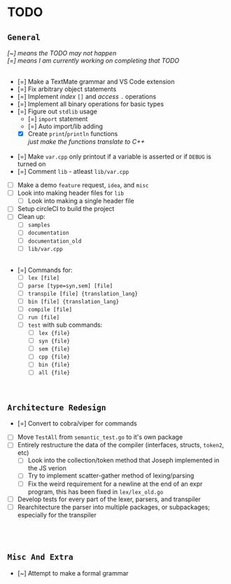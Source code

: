 # TODO

## `General`

_[~] means the TODO may not happen_<br>
_[=] means I am currently working on completing that TODO_<br><br>

- [=] Make a TextMate grammar and VS Code extension
- [=] Fix arbitrary object statements
- [=] Implement _index_ `[]` and _access_ `.` operations
- [=] Implement all binary operations for basic types
- [=] Figure out `stdlib` usage
  - [=] `import` statement
  - [=] Auto import/lib adding
  - [x] Create `print`/`println` functions<br>_just make the functions translate to C++_<br><br>
- [=] Make `var.cpp` only printout if a variable is asserted or if `DEBUG` is turned on
- [=] Comment `lib` - atleast `lib/var.cpp`
- [ ] Make a demo `feature` request, `idea`, and `misc`
- [ ] Look into making header files for `lib`
  - [ ] Look into making a single header file
- [ ] Setup circleCI to build the project
- [ ] Clean up:
  - [ ] `samples`
  - [ ] `documentation`
  - [ ] `documentation_old`
  - [ ] `lib/var.cpp`<br><br>
- [=] Commands for:
  - [ ] `lex [file]`
  - [ ] `parse [type=syn,sem] [file]`
  - [ ] `transpile [file] {translation_lang}`
  - [ ] `bin [file] {translation_lang}`
  - [ ] `compile [file]`
  - [ ] `run [file]`
  - [ ] `test` with sub commands:
    - [ ] `lex {file}`
    - [ ] `syn {file}`
    - [ ] `sem {file}`
    - [ ] `cpp {file}`
    - [ ] `bin {file}`
    - [ ] `all {file}`

<br>

## `Architecture Redesign`

- [=] Convert to cobra/viper for commands
- [ ] Move `TestAll` from `semantic_test.go` to it's own package
- [ ] Entirely restructure the data of the compiler (interfaces, structs, `token2`, etc)
  - [ ] Look into the collection/token method that Joseph implemented in the JS verion
  - [ ] Try to implement scatter-gather method of lexing/parsing
  - [ ] Fix the weird requirement for a newline at the end of an expr program, this has been fixed in `lex/lex_old.go`
- [ ] Develop tests for every part of the lexer, parsers, and transpiler
- [ ] Rearchitecture the parser into multiple packages, or subpackages; especially for the transpiler

<br><br>

## `Misc And Extra`

- [~] Attempt to make a formal grammar